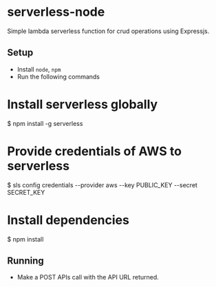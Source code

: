 # serverless-node

Simple lambda serverless function for crud operations using Expressjs.

## Setup
 - Install  `node`, `npm`
 - Run the following commands

# Install serverless globally
$ npm install -g serverless

# Provide credentials of AWS to serverless
$ sls config credentials --provider aws --key PUBLIC_KEY --secret SECRET_KEY

# Install dependencies
$ npm install

## Running
 - Make a POST APIs call with the API URL returned.
